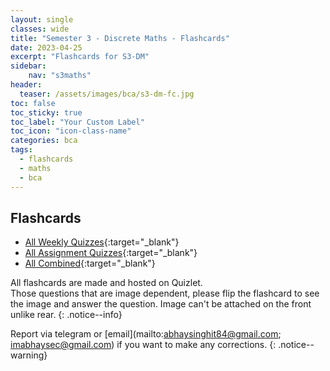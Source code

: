 ```yaml
---
layout: single
classes: wide
title: "Semester 3 - Discrete Maths - Flashcards"
date: 2023-04-25
excerpt: "Flashcards for S3-DM"
sidebar:
    nav: "s3maths"
header:
  teaser: /assets/images/bca/s3-dm-fc.jpg
toc: false
toc_sticky: true
toc_label: "Your Custom Label"
toc_icon: "icon-class-name"
categories: bca
tags:
  - flashcards
  - maths
  - bca
---
```

  

  
## Flashcards

* [All Weekly Quizzes](https://quizlet.com/abhaysinghit84/folders/sem3_discrete-maths/sets){:target="_blank"}
* [All Assignment Quizzes](https://quizlet.com/_d5ygdc?x=1jqt&i=44s59k){:target="_blank"}
* [All Combined](https://quizlet.com/_d657q2?x=1jqt&i=44s59k){:target="_blank"}

All flashcards are made and hosted on Quizlet.
<br>Those questions that are image dependent, please flip the flashcard to see the image and answer the question. 
Image can't be attached on the front unlike rear.
{: .notice--info}

Report via telegram or [email](mailto:abhaysinghit84@gmail.com; imabhaysec@gmail.com) if you want to make any corrections.
{: .notice--warning}